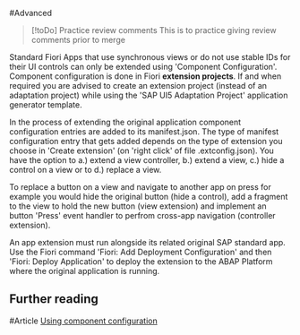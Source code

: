 #Advanced 


> [!toDo] Practice review comments
> This is to practice giving review comments prior to merge

Standard Fiori Apps that use synchronous views or do not use stable IDs for their UI controls can only be extended using 'Component Configuration'. Component configuration is done in Fiori **extension projects**. If and when required you are advised to create an extension project (instead of an adaptation project) while using the 'SAP UI5 Adaptation Project' application generator template.

In the process of extending the original application component configuration entries are added to its manifest.json. The type of manifest configuration entry that gets added depends on the type of extension you choose in 'Create extension' (on 'right click' of file .extconfig.json). You have the option to a.) extend a view controller, b.) extend a view, c.) hide a control on a view or to d.) replace a view. 

To replace a button on a view and navigate to another app on press for example you would hide the original button (hide a control), add a fragment to the view to hold the new button (view extension) and implement an button 'Press' event handler to perfrom cross-app navigation (controller extension).

An app extension must run alongside its related original SAP standard app. Use the Fiori command 'Fiori: Add Deployment Configuration' and then 'Fiori: Deploy Application' to deploy the extension to the ABAP Platform where the original application is running.

## Further reading

#Article [Using component configuration](https://ui5.sap.com/#/topic/c264d66d6e3c4104818bc52c174a000c)
